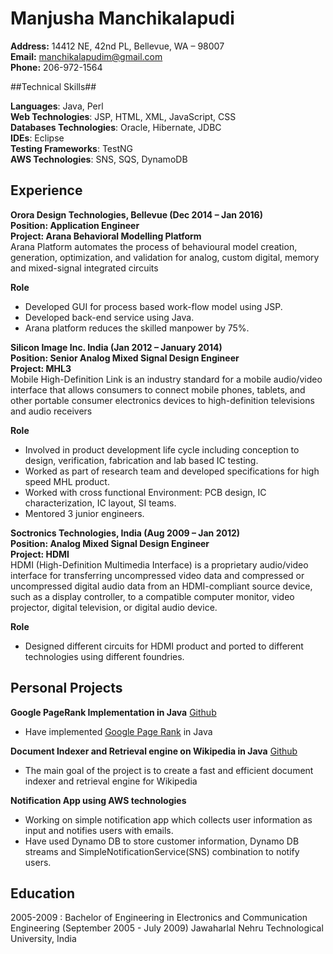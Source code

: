
Manjusha Manchikalapudi
============

**Address:** 14412 NE, 42nd PL, Bellevue, WA – 98007  
**Email:**  <manchikalapudim@gmail.com>  
**Phone:**  206-972-1564

##Technical Skills##

  **Languages**:                Java, Perl   
  **Web Technologies**:         JSP, HTML, XML, JavaScript, CSS   
  **Databases Technologies**:   Oracle, Hibernate, JDBC  
  **IDEs**:                    Eclipse   
  **Testing Frameworks**:       TestNG    
  **AWS Technologies**:    SNS, SQS, DynamoDB

Experience
----------
**Orora Design Technologies, Bellevue (Dec 2014 – Jan 2016)**   
**Position: Application Engineer**  
**Project: Arana Behavioral Modelling Platform**  
Arana Platform automates the process of behavioural model creation, generation, optimization, and validation for analog, custom digital, memory and mixed-signal integrated circuits  

**Role**   
* Developed GUI for process based work-flow model using JSP.  
* Developed back-end service using Java.  
* Arana platform reduces the skilled manpower by 75%.

**Silicon Image Inc. India (Jan 2012 – January 2014)**  
**Position: Senior Analog Mixed Signal Design Engineer**  
**Project: MHL3**    
Mobile High-Definition Link is an industry standard for a mobile audio/video interface that allows consumers to connect mobile phones, tablets, and other portable consumer electronics devices to high-definition televisions and audio receivers  
 
**Role**  
* Involved in product development life cycle including conception to design, verification, fabrication and lab based IC testing.  
* Worked as part of research team and developed specifications for high speed MHL product.  
* Worked with cross functional Environment: PCB design, IC characterization, IC layout, SI teams.  
* Mentored 3 junior engineers.

**Soctronics Technologies, India (Aug 2009 – Jan 2012)**  
**Position: Analog Mixed Signal Design Engineer**  
**Project: HDMI**  
HDMI (High-Definition Multimedia Interface) is a proprietary audio/video interface for transferring uncompressed video data and compressed or uncompressed digital audio data from an HDMI-compliant source device, such as a display controller, to a compatible computer monitor, video projector, digital television, or digital audio device. 

**Role**    
* Designed different circuits for HDMI product and ported to different technologies using different foundries.

Personal Projects
------------------
**Google PageRank Implementation in Java**
[Github](https://github.com/mamanjusha/PageRank)

* Have implemented [Google Page Rank](https://en.wikipedia.org/wiki/PageRank) in Java

**Document Indexer and Retrieval engine on Wikipedia in Java**
[Github](https://github.com/mamanjusha/WikiSearch)

* The main goal of the project is to create a fast and efficient document indexer and retrieval engine for Wikipedia

**Notification App using AWS technologies**

* Working on simple notification app which collects user information as input and notifies users with emails.
* Have used Dynamo DB to store customer information, Dynamo DB streams and SimpleNotificationService(SNS) combination 
to notify users.


Education
---------
2005-2009
:   Bachelor of Engineering in Electronics and Communication Engineering (September 2005 - July 2009)
Jawaharlal Nehru Technological University, India